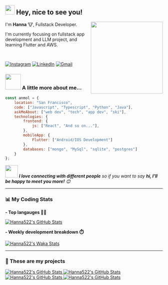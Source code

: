 ## <img src="https://emojis.slackmojis.com/emojis/images/1531849430/4246/blob-sunglasses.gif?1531849430" width="30"/> Hey, nice to see you!
<img align='right' src="https://media.giphy.com/media/WUlplcMpOCEmTGBtBW/giphy.gif" width="230">
<p>I'm <b>Hanna</b> 🐮, Fullstack Developer.</p>
<p>I'm currently focusing on fullstack app development and LLM project, and learning Flutter and AWS.</p>
<br />
<p>
  <a href="https://linkedin.com/hgk22" target="_blank"><img alt="Instagram" src="https://img.shields.io/badge/LinkedIn-0077B5?style=for-the-badge&logo=linkedin&logoColor=white" /></a>
  <a href="https://instagram.com/hg.y00" target="_blank"><img alt="LinkedIn" src="https://img.shields.io/badge/Instagram-E4405F?style=for-the-badge&logo=instagram&logoColor=white" /></a> 
  <a href="mailto:hangyeolkim522@gmail.com" target="_blank"><img alt="Gmail" src="https://img.shields.io/badge/Gmail-D14836?style=for-the-badge&logo=gmail&logoColor=white" /></a> 
</p>

### <img src="https://media.giphy.com/media/VgCDAzcKvsR6OM0uWg/giphy.gif" width="50"> A little more about me...  

```javascript
const anmol = {
    location: "San Francisco",
    code: ["Javascript", "Typescript", "Python", "Java"],
    askMeAbout: ["web dev", "tech", "app dev", "ski"],
    technologies: {
        frontend: {
            js: ["React", "And so on..."],
        },
        mobileApp: {
            Flutter: ["Android/IOS Development"]
        },
        databases: ["mongo", "MySql", "sqlite", "postgres"]
    }
};
```

<img src="https://media.giphy.com/media/LnQjpWaON8nhr21vNW/giphy.gif" width="40"> <em><b>I love connecting with different people</b> so if you want to say <b>hi, I'll be happy to meet you more!</b> 😊</em>

---

### 📊 My Coding Stats
<p><b>- Top langauges 👩‍💻</b></p>
<a href="https://github.com/hanna522/github-readme-stats" target="_blank">
  <img src="https://github-readme-stats.vercel.app/api/top-langs/?username=hanna522&theme=transparent&layout=compact" alt="Hanna522's GitHub Stats">
</a>
<p><b>- Weekly development breakdown ⏱️</b></p>
<a href="https://github.com/hanna522/github-readme-stats" target="_blank">
  <img src="https://github-readme-stats.vercel.app/api/wakatime?username=hanna522&theme=transparent&layout=compact" alt="Hanna522's Waka Stats">
</a>

---

### 📂 These are my projects
<div>
  <a href="https://github.com/hanna522/github-readme-stats" target="_blank">
    <img src="https://github-readme-stats.vercel.app/api/pin/?username=hanna522&repo=openai-project&theme=transparent&layout=compact" alt="Hanna522's GitHub Stats">
  </a>
  <a href="https://github.com/hanna522/github-readme-stats" target="_blank">
    <img src="https://github-readme-stats.vercel.app/api/pin/?username=hanna522&repo=tea-shop-website&theme=transparent&layout=compact" alt="Hanna522's GitHub Stats">
  </a>
  <a href="https://github.com/hanna522/github-readme-stats" target="_blank">
    <img src="https://github-readme-stats.vercel.app/api/pin/?username=hanna522&repo=evolution-simulator&theme=transparent&layout=compact" alt="Hanna522's GitHub Stats">
  </a>
  <a href="https://github.com/hanna522/github-readme-stats" target="_blank">
    <img src="https://github-readme-stats.vercel.app/api/pin/?username=hanna522&repo=digital-marketing&theme=transparent&layout=compact" alt="Hanna522's GitHub Stats">
  </a>
</div>
